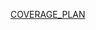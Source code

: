 [COVERAGE_PLAN](https://docs.google.com/spreadsheets/d/1uzuATVGw2Jw1APFkvGU76YcSE6YC8ihO3upsO1iUk7U/edit?gid=1606973054#gid=1606973054)
